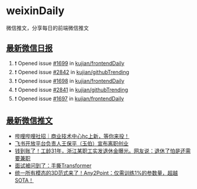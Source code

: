# weixinDaily
微信推文，分享每日的前端微信推文

## [最新微信日报](https://github.com/kujian/weixinDaily/issues)

<!--START_SECTION:activity-->
1. ❗ Opened issue [#1699](https://github.com/kujian/frontendDaily/issues/1699) in [kujian/frontendDaily](https://github.com/kujian/frontendDaily)
2. ❗ Opened issue [#2842](https://github.com/kujian/githubTrending/issues/2842) in [kujian/githubTrending](https://github.com/kujian/githubTrending)
3. ❗ Opened issue [#1698](https://github.com/kujian/frontendDaily/issues/1698) in [kujian/frontendDaily](https://github.com/kujian/frontendDaily)
4. ❗ Opened issue [#2841](https://github.com/kujian/githubTrending/issues/2841) in [kujian/githubTrending](https://github.com/kujian/githubTrending)
5. ❗ Opened issue [#1697](https://github.com/kujian/frontendDaily/issues/1697) in [kujian/frontendDaily](https://github.com/kujian/frontendDaily)
<!--END_SECTION:activity-->


## [最新微信推文](https://weixin.qdkfweb.cn/)

<!-- BLOG-POST-LIST:START -->
- [哔哩哔哩社招｜商业技术中心hc上新，等你来投！](https://weixin.qdkfweb.cn/42860.html)
- [飞书开放平台负责人王保平（玉伯）宣布离职创业](https://weixin.qdkfweb.cn/42859.html)
- [钱到账了！工龄31年，浙江某职工实发退休金曝光。网友说：退休了怕是还需要兼职](https://weixin.qdkfweb.cn/42851.html)
- [面试被问到了：手撕Transformer](https://weixin.qdkfweb.cn/42876.html)
- [统一所有模态的3D范式来了！Any2Point：仅需训练1%的参数量，超越SOTA！](https://weixin.qdkfweb.cn/42877.html)
<!-- BLOG-POST-LIST:END -->